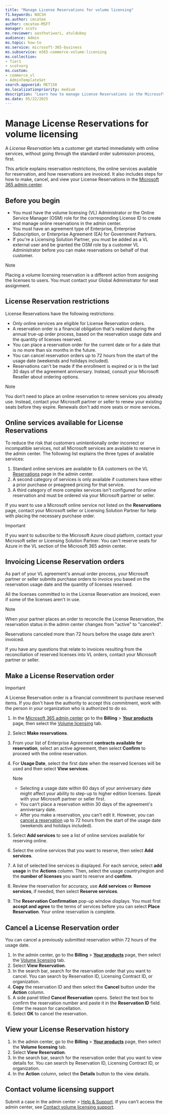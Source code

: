 ```yaml
---
title: "Manage License Reservations for volume licensing"
f1.keywords: NOCSH
ms.author: cmcatee
author: cmcatee-MSFT
manager: scotv
ms.reviewer: aasthatiwari, atuldubey
audience: Admin
ms.topic: how-to 
ms.service: microsoft-365-business
ms.subservice: m365-commerce-volume-licensing
ms.collection:
- Tier1
- scotvorg
ms.custom: 
- commerce_vl
- AdminTemplateSet
search.appverid: MET150
ms.localizationpriority: medium
description: "Learn how to manage License Reservations in the Microsoft 365 admin center."
ms.date: 05/22/2025
---
```


# Manage License Reservations for volume licensing

A *License Reservation* lets a customer get started immediately with online services, without going through the standard order submission process, first.

This article explains reservation restrictions, the online services available for reservation, and how reservations are invoiced. It also includes steps for how to make, cancel, and view your License Reservations in the <a href="https://go.microsoft.com/fwlink/p/?linkid=2024339" target="_blank">Microsoft 365 admin center</a>.

## Before you begin

- You must have the volume licensing (VL) Administrator or the Online Service Manager (OSM) role for the corresponding License ID to create and manage online reservations in the admin center.
- You must have an agreement type of Enterprise, Enterprise Subscription, or Enterprise Agreement (EA) for Government Partners.
- If you're a Licensing Solution Partner, you must be added as a VL external user and be granted the OSM role by a customer VL Administrator before you can make reservations on behalf of that customer.

> [!NOTE]
> Placing a volume licensing reservation is a different action from assigning the licenses to users. You must contact your Global Administrator for seat assignment.

## License Reservation restrictions

License Reservations have the following restrictions:

- Only online services are eligible for License Reservation orders.
- A reservation order is a financial obligation that's realized during the annual true-up order process, based on the reservation usage date and the quantity of licenses reserved.
- You can place a reservation order for the current date or for a date that is no more than six months in the future.
- You can cancel reservation orders up to 72 hours from the start of the usage date (weekends and holidays included).
- Reservations can't be made if the enrollment is expired or is in the last 30 days of the agreement anniversary. Instead, consult your Microsoft Reseller about ordering options.

> [!NOTE]
> You don’t need to place an online reservation to renew services you already use. Instead, contact your Microsoft partner or seller to renew your existing seats before they expire. Renewals don't add more seats or more services.

## Online services available for License Reservations

To reduce the risk that customers unintentionally order incorrect or incompatible services, not all Microsoft services are available to reserve in the admin center. The following list explains the three types of available services:

1. Standard online services are available to EA customers on the VL <a href="https://go.microsoft.com/fwlink/p/?linkid=2297441" target="_blank">Reservations</a> page in the admin center.
2. A second category of services is only available if customers have either a prior purchase or preagreed pricing for that service.
3. A third category of more complex services isn't configured for online reservation and must be ordered via your Microsoft partner or seller.

If you want to use a Microsoft online service not listed on the **Reservations** page, contact your Microsoft seller or Licensing Solution Partner for help with placing the necessary purchase order.

> [!IMPORTANT]
> If you want to subscribe to the Microsoft Azure cloud platform, contact your Microsoft seller or Licensing Solution Partner. You can't reserve seats for Azure in the VL section of the Microsoft 365 admin center.

## Invoicing License Reservation orders

As part of your VL agreement's annual order process, your Microsoft partner or seller submits purchase orders to invoice you based on the reservation usage date and the quantity of licenses reserved.

All the licenses committed to in the License Reservation are invoiced, even if some of the licenses aren't in use.

> [!NOTE]
> When your partner places an order to reconcile the License Reservation, the reservation status in the admin center changes from "active" to "canceled".

Reservations canceled more than 72 hours before the usage date aren't invoiced.

If you have any questions that relate to invoices resulting from the reconciliation of reserved licenses into VL orders, contact your Microsoft partner or seller.

## Make a License Reservation order

> [!IMPORTANT]
> A License Reservation order is a financial commitment to purchase reserved items. If you don't have the authority to accept this commitment, work with the person in your organization who is authorized to do so.

1. In the <a href="https://go.microsoft.com/fwlink/p/?linkid=2024339" target="_blank">Microsoft 365 admin center</a> go to the **Billing** > <a href="https://go.microsoft.com/fwlink/p/?linkid=842054" target="_blank">**Your products**</a> page, then select the <a href="https://go.microsoft.com/fwlink/p/?linkid=2244144" target="_blank">Volume licensing</a> tab.
2. Select **Make reservations**.
3. From your list of Enterprise Agreement **contracts available for reservation**, select an active agreement, then select **Confirm** to proceed with the online reservation.
4. For **Usage Date**, select the first date when the reserved licenses will be used and then select **View services**.

   > [!NOTE]
   >
   > - Selecting a usage date within 60 days of your anniversary date might affect your ability to step-up to higher edition licenses. Speak with your Microsoft partner or seller first.
   > - You can’t place a reservation within 30 days of the agreement's anniversary date.
   > - After you make a reservation, you can't edit it. However, you can [cancel a reservation](#cancel-a-license-reservation-order) up to 72 hours from the start of the usage date (weekends and holidays included).

5. Select **Add services** to see a list of online services available for reserving online.
6. Select the online services that you want to reserve, then select **Add services**.
7. A list of selected line services is displayed. For each service, select **add usage** in the **Actions** column. Then, select the usage country/region and the **number of licenses** you want to reserve and **confirm**.
8. Review the reservation for accuracy, use **Add services** or **Remove services**, if needed, then select **Reserve services**.
9. The **Reservation Confirmation** pop-up window displays. You must first **accept and agree** to the terms of services before you can select **Place Reservation**. Your online reservation is complete.

## Cancel a License Reservation order

You can cancel a previously submitted reservation within 72 hours of the usage date.

1. In the admin center, go to the **Billing** > <a href="https://go.microsoft.com/fwlink/p/?linkid=842054" target="_blank">**Your products**</a> page, then select the <a href="https://go.microsoft.com/fwlink/p/?linkid=2244144" target="_blank">Volume licensing</a> tab.
2. Select **View Reservation**.
3. In the search bar, search for the reservation order that you want to cancel. You can search by Reservation ID, Licensing Contract ID, or organization.
4. **Copy** the reservation ID and then select the **Cancel** button under the **Action** column.
5. A side panel titled **Cancel Reservation** opens. Select the text box to confirm the reservation number and paste it in the **Reservation ID** field. Enter the reason for cancellation.
6. Select **OK** to cancel the reservation.

## View your License Reservation history

1. In the admin center, go to the **Billing** > <a href="https://go.microsoft.com/fwlink/p/?linkid=842054" target="_blank">**Your products**</a> page, then select the **Volume licensing** tab.
2. Select **View Reservation**.
3. In the search bar, search for the reservation order that you want to view details for. You can search by Reservation ID, Licensing Contract ID, or organization.
4. In the **Action** column, select the **Details** button to the view details.

## Contact volume licensing support

Submit a case in the admin center > <a href="https://go.microsoft.com/fwlink/p/?linkid=2166757" target="_blank">Help & Support</a>. If you can't access the admin center, see [Contact volume licensing support](contact-vl-support.md).
